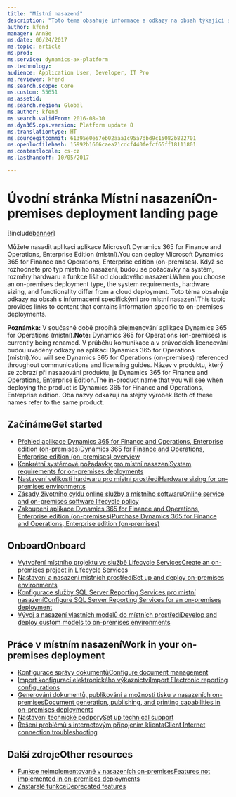 ```yaml
---
title: "Místní nasazení"
description: "Toto téma obsahuje informace a odkazy na obsah týkající se místních nasazení."
author: kfend
manager: AnnBe
ms.date: 06/24/2017
ms.topic: article
ms.prod: 
ms.service: dynamics-ax-platform
ms.technology: 
audience: Application User, Developer, IT Pro
ms.reviewer: kfend
ms.search.scope: Core
ms.custom: 55651
ms.assetid: 
ms.search.region: Global
ms.author: kfend
ms.search.validFrom: 2016-08-30
ms.dyn365.ops.version: Platform update 8
ms.translationtype: HT
ms.sourcegitcommit: 61395e0e57eb02aaa1c95a7dbd9c15082b822701
ms.openlocfilehash: 15992b1666caea21cdcf440fefcf65ff18111801
ms.contentlocale: cs-cz
ms.lasthandoff: 10/05/2017

---
```

# <a name="on-premises-deployment-landing-page"></a><span data-ttu-id="03f0a-103">Úvodní stránka Místní nasazení</span><span class="sxs-lookup"><span data-stu-id="03f0a-103">On-premises deployment landing page</span></span>

[!include[banner](../includes/banner.md)]

<span data-ttu-id="03f0a-104">Můžete nasadit aplikaci aplikace Microsoft Dynamics 365 for Finance and Operations, Enterprise Edition (místní).</span><span class="sxs-lookup"><span data-stu-id="03f0a-104">You can deploy Microsoft Dynamics 365 for Finance and Operations, Enterprise edition (on-premises).</span></span> <span data-ttu-id="03f0a-105">Když se rozhodnete pro typ místního nasazení, budou se požadavky na systém, rozměry hardwaru a funkce lišit od cloudového nasazení.</span><span class="sxs-lookup"><span data-stu-id="03f0a-105">When you choose an on-premises deployment type, the system requirements, hardware sizing, and functionality differ from a cloud deployment.</span></span> <span data-ttu-id="03f0a-106">Toto téma obsahuje odkazy na obsah s informacemi specifickými pro místní nasazení.</span><span class="sxs-lookup"><span data-stu-id="03f0a-106">This topic provides links to content that contains information specific to on-premises deployments.</span></span>

<span data-ttu-id="03f0a-107">**Poznámka:** V současné době probíhá přejmenování aplikace Dynamics 365 for Operations (místní).</span><span class="sxs-lookup"><span data-stu-id="03f0a-107">**Note:** Dynamics 365 for Operations (on-premises) is currently being renamed.</span></span> <span data-ttu-id="03f0a-108">V průběhu komunikace a v průvodcích licencování budou uváděny odkazy na aplikaci Dynamics 365 for Operations (místní).</span><span class="sxs-lookup"><span data-stu-id="03f0a-108">You will see Dynamics 365 for Operations (on-premises) referenced throughout communications and licensing guides.</span></span> <span data-ttu-id="03f0a-109">Název v produktu, který se zobrazí při nasazování produktu, je Dynamics 365 for Finance and Operations, Enterprise Edition.</span><span class="sxs-lookup"><span data-stu-id="03f0a-109">The in-product name that you will see when deploying the product is Dynamics 365 for Finance and Operations, Enterprise edition.</span></span> <span data-ttu-id="03f0a-110">Oba názvy odkazují na stejný výrobek.</span><span class="sxs-lookup"><span data-stu-id="03f0a-110">Both of these names refer to the same product.</span></span>

## <a name="get-started"></a><span data-ttu-id="03f0a-111">Začínáme</span><span class="sxs-lookup"><span data-stu-id="03f0a-111">Get started</span></span>
- [<span data-ttu-id="03f0a-112">Přehled aplikace Dynamics 365 for Finance and Operations, Enterprise edition (on-premises)</span><span class="sxs-lookup"><span data-stu-id="03f0a-112">Dynamics 365 for Finance and Operations, Enterprise edition (on-premises) overview</span></span>](on-premises-overview.md)
- [<span data-ttu-id="03f0a-113">Konkrétní systémové požadavky pro místní nasazení</span><span class="sxs-lookup"><span data-stu-id="03f0a-113">System requirements for on-premises deployments</span></span>](../../fin-and-ops/get-started/system-requirements-on-prem.md)
- [<span data-ttu-id="03f0a-114">Nastavení velikosti hardwaru pro místní prostředí</span><span class="sxs-lookup"><span data-stu-id="03f0a-114">Hardware sizing for on-premises environments</span></span>](../../fin-and-ops/get-started/hardware-sizing-on-premises-environments.md)
- [<span data-ttu-id="03f0a-115">Zásady životního cyklu online služby a místního softwaru</span><span class="sxs-lookup"><span data-stu-id="03f0a-115">Online service and on-premises software lifecycle policy</span></span>](../migration-upgrade/versions-update-policy.md)
- [<span data-ttu-id="03f0a-116">Zakoupení aplikace Dynamics 365 for Finance and Operations, Enterprise edition (on-premises)</span><span class="sxs-lookup"><span data-stu-id="03f0a-116">Purchase Dynamics 365 for Finance and Operations, Enterprise edition (on-premises)</span></span>](../../fin-and-ops/get-started/purchase-on-premises.md)

## <a name="onboard"></a><span data-ttu-id="03f0a-117">Onboard</span><span class="sxs-lookup"><span data-stu-id="03f0a-117">Onboard</span></span>
- [<span data-ttu-id="03f0a-118">Vytvoření místního projektu ve službě Lifecycle Services</span><span class="sxs-lookup"><span data-stu-id="03f0a-118">Create an on-premises project in Lifecycle Services</span></span>](../lifecycle-services/lbd-create-lcs-on-prem-project.md)
- [<span data-ttu-id="03f0a-119">Nastavení a nasazení místních prostředí</span><span class="sxs-lookup"><span data-stu-id="03f0a-119">Set up and deploy on-premises environments</span></span>](setup-deploy-on-premises-environments.md)
- [<span data-ttu-id="03f0a-120">Konfigurace služby SQL Server Reporting Services pro místní nasazení</span><span class="sxs-lookup"><span data-stu-id="03f0a-120">Configure SQL Server Reporting Services for an on-premises deployment</span></span>](../analytics/configure-ssrs-on-premises.md)
- [<span data-ttu-id="03f0a-121">Vývoj a nasazení vlastních modelů do místních prostředí</span><span class="sxs-lookup"><span data-stu-id="03f0a-121">Develop and deploy custom models to on-premises environments</span></span>](develop-deploy-custom-models-on-premises.md)

## <a name="work-in-your-on-premises-deployment"></a><span data-ttu-id="03f0a-122">Práce v místním nasazení</span><span class="sxs-lookup"><span data-stu-id="03f0a-122">Work in your on-premises deployment</span></span>
- [<span data-ttu-id="03f0a-123">Konfigurace správy dokumentů</span><span class="sxs-lookup"><span data-stu-id="03f0a-123">Configure document management</span></span>](../../fin-and-ops/organization-administration/configure-document-management.md)
- [<span data-ttu-id="03f0a-124">Import konfigurací elektronického výkaznictví</span><span class="sxs-lookup"><span data-stu-id="03f0a-124">Import Electronic reporting configurations</span></span>](../analytics/electronic-reporting-import-ger-configurations.md)
- [<span data-ttu-id="03f0a-125">Generování dokumentů, publikování a možnosti tisku v nasazeních on-premises</span><span class="sxs-lookup"><span data-stu-id="03f0a-125">Document generation, publishing, and printing capabilities in on-premises deployments</span></span>](../analytics/printing-capabilities-on-premises.md)
- [<span data-ttu-id="03f0a-126">Nastavení technické podpory</span><span class="sxs-lookup"><span data-stu-id="03f0a-126">Set up technical support</span></span>](../lifecycle-services/support-experience.md)
- [<span data-ttu-id="03f0a-127">Řešení problémů s internetovým připojením klienta</span><span class="sxs-lookup"><span data-stu-id="03f0a-127">Client Internet connection troubleshooting</span></span>](../user-interface/client-disconnected.md)

## <a name="other-resources"></a><span data-ttu-id="03f0a-128">Další zdroje</span><span class="sxs-lookup"><span data-stu-id="03f0a-128">Other resources</span></span>
- [<span data-ttu-id="03f0a-129">Funkce neimplementované v nasazeních on-premises</span><span class="sxs-lookup"><span data-stu-id="03f0a-129">Features not implemented in on-premises deployments</span></span>](../../fin-and-ops/get-started/features-not-implemented-on-prem.md)
- [<span data-ttu-id="03f0a-130">Zastaralé funkce</span><span class="sxs-lookup"><span data-stu-id="03f0a-130">Deprecated features</span></span>](../migration-upgrade/deprecated-features.md)
 

